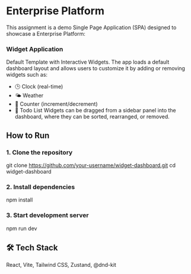 # Enterprise Platform

This assignment is a demo Single Page Application (SPA) designed to showcase a Enterprise Platform:

### Widget Application
Default Template with Interactive Widgets. The app loads a default dashboard layout and allows users to customize it by adding or removing widgets such as:

- 🕒 Clock (real-time)
- 🌤️ Weather
- 🔢 Counter (increment/decrement)
- 📑 Todo List
Widgets can be dragged from a sidebar panel into the dashboard, where they can be sorted, rearranged, or removed.

## How to Run

### 1. Clone the repository
git clone https://github.com/your-username/widget-dashboard.git
cd widget-dashboard

### 2. Install dependencies
npm install

### 3. Start development server
npm run dev

## 🛠 Tech Stack
React, Vite, Tailwind CSS, Zustand, @dnd-kit
